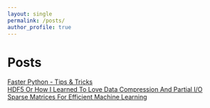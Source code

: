 ```yaml
---
layout: single
permalink: /posts/
author_profile: true
---
```


# Posts
[Faster Python - Tips & Tricks](https://dziganto.github.io/python/Faster-Python-Tips-And-Tricks/)  
[HDF5 Or How I Learned To Love Data Compression And Partial I/O](https://dziganto.github.io/out-of-core%20computation/HDF5-Or-How-I-Learned-To-Love-Data-Compression-And-Partial-Input-Output/)  
[Sparse Matrices For Efficient Machine Learning](https://dziganto.github.io/Sparse-Matrices-For-Efficient-Machine-Learning/)
